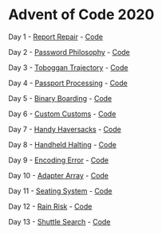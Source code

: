 # Advent of Code 2020

Day 1 - [Report Repair](https://adventofcode.com/2020/day/1) - [Code](https://github.com/Matt-B/advent-of-code-2020/blob/main/src/main/kotlin/uk/co/matt_bailey/adventofcode2020/Day01.kt)

Day 2 - [Password Philosophy](https://adventofcode.com/2020/day/2) - [Code](https://github.com/Matt-B/advent-of-code-2020/blob/main/src/main/kotlin/uk/co/matt_bailey/adventofcode2020/Day02.kt)

Day 3 - [Toboggan Trajectory](https://adventofcode.com/2020/day/3) - [Code](https://github.com/Matt-B/advent-of-code-2020/blob/main/src/main/kotlin/uk/co/matt_bailey/adventofcode2020/Day03.kt)

Day 4 - [Passport Processing](https://adventofcode.com/2020/day/4) - [Code](https://github.com/Matt-B/advent-of-code-2020/blob/main/src/main/kotlin/uk/co/matt_bailey/adventofcode2020/Day04.kt)

Day 5 - [Binary Boarding](https://adventofcode.com/2020/day/5) - [Code](https://github.com/Matt-B/advent-of-code-2020/blob/main/src/main/kotlin/uk/co/matt_bailey/adventofcode2020/Day05.kt)

Day 6 - [Custom Customs](https://adventofcode.com/2020/day/6) - [Code](https://github.com/Matt-B/advent-of-code-2020/blob/main/src/main/kotlin/uk/co/matt_bailey/adventofcode2020/Day06.kt)

Day 7 - [Handy Haversacks](https://adventofcode.com/2020/day/7) - [Code](https://github.com/Matt-B/advent-of-code-2020/blob/main/src/main/kotlin/uk/co/matt_bailey/adventofcode2020/Day07.kt)

Day 8 - [Handheld Halting](https://adventofcode.com/2020/day/8) - [Code](https://github.com/Matt-B/advent-of-code-2020/blob/main/src/main/kotlin/uk/co/matt_bailey/adventofcode2020/Day08.kt)

Day 9 - [Encoding Error](https://adventofcode.com/2020/day/9) - [Code](https://github.com/Matt-B/advent-of-code-2020/blob/main/src/main/kotlin/uk/co/matt_bailey/adventofcode2020/Day09.kt)

Day 10 - [Adapter Array](https://adventofcode.com/2020/day/10) - [Code](https://github.com/Matt-B/advent-of-code-2020/blob/main/src/main/kotlin/uk/co/matt_bailey/adventofcode2020/Day10.kt)

Day 11 - [Seating System](https://adventofcode.com/2020/day/11) - [Code](https://github.com/Matt-B/advent-of-code-2020/blob/main/src/main/kotlin/uk/co/matt_bailey/adventofcode2020/Day11.kt)

Day 12 - [Rain Risk](https://adventofcode.com/2020/day/12) - [Code](https://github.com/Matt-B/advent-of-code-2020/blob/main/src/main/kotlin/uk/co/matt_bailey/adventofcode2020/Day12.kt)

Day 13 - [Shuttle Search](https://adventofcode.com/2020/day/13) - [Code](https://github.com/Matt-B/advent-of-code-2020/blob/main/src/main/kotlin/uk/co/matt_bailey/adventofcode2020/Day13.kt)